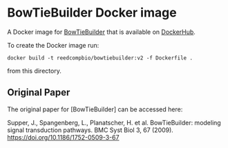 # BowTieBuilder Docker image

A Docker image for [BowTieBuilder](https://github.com/Reed-CompBio/BowTieBuilder-Algorithm) that is available on [DockerHub](https://hub.docker.com/repository/docker/reedcompbio/bowtiebuilder).

To create the Docker image run:
```
docker build -t reedcompbio/bowtiebuilder:v2 -f Dockerfile .
```
from this directory.

## Original Paper

The original paper for [BowTieBuilder] can be accessed here:

Supper, J., Spangenberg, L., Planatscher, H. et al. BowTieBuilder: modeling signal transduction pathways. BMC Syst Biol 3, 67 (2009). https://doi.org/10.1186/1752-0509-3-67